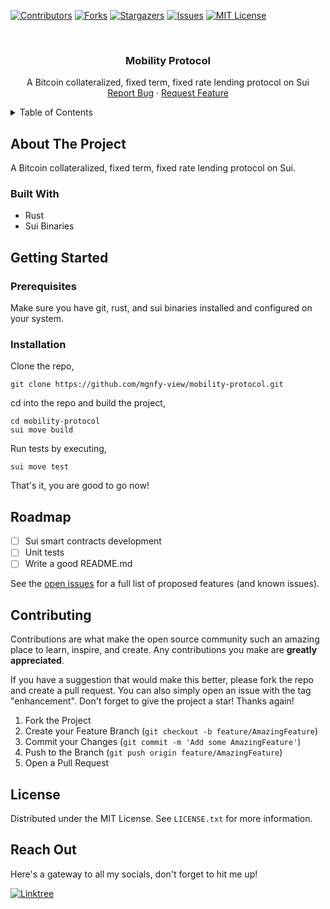 <!-- PROJECT SHIELDS -->

[![Contributors][contributors-shield]][contributors-url]
[![Forks][forks-shield]][forks-url]
[![Stargazers][stars-shield]][stars-url]
[![Issues][issues-shield]][issues-url]
[![MIT License][license-shield]][license-url]

<!-- PROJECT LOGO -->
<br />
<div align="center">
  <h3 align="center">Mobility Protocol</h3>

  <p align="center">
    A Bitcoin collateralized, fixed term, fixed rate lending protocol on Sui
    <br />
    <a href="https://github.com/mgnfy-view/mobility-protocol/issues/new?labels=bug&template=bug-report---.md">Report Bug</a>
    ·
    <a href="https://github.com/mgnfy-view/mobility-protocol/issues/new?labels=enhancement&template=feature-request---.md">Request Feature</a>
  </p>
</div>

<!-- TABLE OF CONTENTS -->
<details>
  <summary>Table of Contents</summary>
  <ol>
    <li>
      <a href="#about-the-project">About The Project</a>
      <ul>
        <li><a href="#built-with">Built With</a></li>
      </ul>
    </li>
    <li>
      <a href="#getting-started">Getting Started</a>
      <ul>
        <li><a href="#prerequisites">Prerequisites</a></li>
        <li><a href="#installation">Installation</a></li>
      </ul>
    </li>
    <li><a href="#roadmap">Roadmap</a></li>
    <li><a href="#contributing">Contributing</a></li>
    <li><a href="#license">License</a></li>
    <li><a href="#contact">Contact</a></li>
  </ol>
</details>

<!-- ABOUT THE PROJECT -->

## About The Project

A Bitcoin collateralized, fixed term, fixed rate lending protocol on Sui.

### Built With

-   Rust
-   Sui Binaries

<!-- GETTING STARTED -->

## Getting Started

### Prerequisites

Make sure you have git, rust, and sui binaries installed and configured on your system.

### Installation

Clone the repo,

```shell
git clone https://github.com/mgnfy-view/mobility-protocol.git
```

cd into the repo and build the project,

```shell
cd mobility-protocol
sui move build
```

Run tests by executing,

```shell
sui move test
```

That's it, you are good to go now!

<!-- ROADMAP -->

## Roadmap

-   [ ] Sui smart contracts development
-   [ ] Unit tests
-   [ ] Write a good README.md

See the [open issues](https://github.com/mgnfy-view/mobility-protocol/issues) for a full list of proposed features (and known issues).

<!-- CONTRIBUTING -->

## Contributing

Contributions are what make the open source community such an amazing place to learn, inspire, and create. Any contributions you make are **greatly appreciated**.

If you have a suggestion that would make this better, please fork the repo and create a pull request. You can also simply open an issue with the tag "enhancement".
Don't forget to give the project a star! Thanks again!

1. Fork the Project
2. Create your Feature Branch (`git checkout -b feature/AmazingFeature`)
3. Commit your Changes (`git commit -m 'Add some AmazingFeature'`)
4. Push to the Branch (`git push origin feature/AmazingFeature`)
5. Open a Pull Request

<!-- LICENSE -->

## License

Distributed under the MIT License. See `LICENSE.txt` for more information.

<!-- CONTACT -->

## Reach Out

Here's a gateway to all my socials, don't forget to hit me up!

[![Linktree](https://img.shields.io/badge/linktree-1de9b6?style=for-the-badge&logo=linktree&logoColor=white)][linktree-url]

<!-- MARKDOWN LINKS & IMAGES -->
<!-- https://www.markdownguide.org/basic-syntax/#reference-style-links -->

[contributors-shield]: https://img.shields.io/github/contributors/mgnfy-view/mobility-protocol.svg?style=for-the-badge
[contributors-url]: https://github.com/mgnfy-view/mobility-protocol/graphs/contributors
[forks-shield]: https://img.shields.io/github/forks/mgnfy-view/mobility-protocol.svg?style=for-the-badge
[forks-url]: https://github.com/mgnfy-view/mobility-protocol/network/members
[stars-shield]: https://img.shields.io/github/stars/mgnfy-view/mobility-protocol.svg?style=for-the-badge
[stars-url]: https://github.com/mgnfy-view/mobility-protocol/stargazers
[issues-shield]: https://img.shields.io/github/issues/mgnfy-view/mobility-protocol.svg?style=for-the-badge
[issues-url]: https://github.com/mgnfy-view/mobility-protocol/issues
[license-shield]: https://img.shields.io/github/license/mgnfy-view/mobility-protocol.svg?style=for-the-badge
[license-url]: https://github.com/mgnfy-view/mobility-protocol/blob/main/LICENSE.txt
[linktree-url]: https://linktr.ee/mgnfy.view

